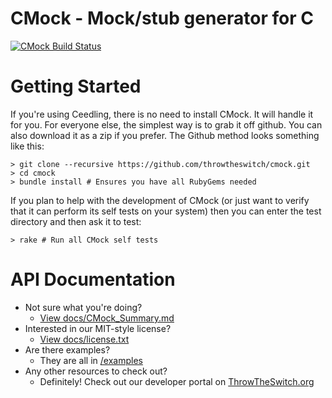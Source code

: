 CMock - Mock/stub generator for C
=================================

[![CMock Build Status](https://api.travis-ci.org/ThrowTheSwitch/CMock.png?branch=master)](https://travis-ci.org/ThrowTheSwitch/CMock)

Getting Started
================

If you're using Ceedling, there is no need to install CMock. It will handle it for you.
For everyone else, the simplest way is to grab it off github. You can also download it 
as a zip if you prefer. The Github method looks something like this:

    > git clone --recursive https://github.com/throwtheswitch/cmock.git
    > cd cmock
    > bundle install # Ensures you have all RubyGems needed
    
If you plan to help with the development of CMock (or just want to verify that it can
perform its self tests on your system) then you can enter the test directory and then
ask it to test:
    
    > rake # Run all CMock self tests

API Documentation
=================

* Not sure what you're doing?
	* [View docs/CMock_Summary.md](docs/CMock_Summary.md)
* Interested in our MIT-style license?
	* [View docs/license.txt](docs/license.txt)
* Are there examples?
	* They are all in [/examples](examples/)
* Any other resources to check out?
	* Definitely! Check out our developer portal on [ThrowTheSwitch.org](http://throwtheswitch.org)
